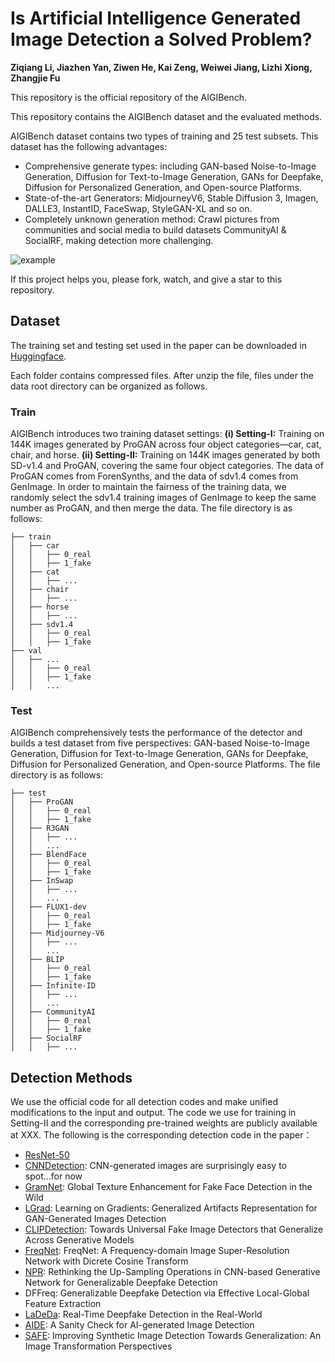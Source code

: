 # Is Artificial Intelligence Generated Image Detection a Solved Problem?
**Ziqiang Li, Jiazhen Yan, Ziwen He, Kai Zeng, Weiwei Jiang, Lizhi Xiong, Zhangjie Fu**

This repository is the official repository of the AIGIBench. 

This repository contains the AIGIBench dataset and the evaluated methods.

 AIGIBench dataset contains two types of training and 25 test subsets. This dataset has the following advantages:
- Comprehensive generate types: including GAN-based Noise-to-Image Generation, Diffusion for Text-to-Image Generation, GANs for Deepfake, Diffusion for Personalized Generation, and Open-source Platforms.
- State-of-the-art Generators: MidjourneyV6, Stable Diffusion 3, Imagen, DALLE3, InstantID, FaceSwap, StyleGAN-XL and so on.
- Completely unknown generation method: Crawl pictures from communities and social media to build datasets CommunityAI & SocialRF, making detection more challenging.

![example](https://github.com/user-attachments/assets/36250270-6fc1-4919-8078-1865f80913c0)

If this project helps you, please fork, watch, and give a star to this repository.  

## Dataset
The training set and testing set used in the paper can be downloaded in [Huggingface](https://huggingface.co/datasets/HorizonTEL/AIGIBench).

Each folder contains compressed files. After unzip the file, files under the data root directory can be organized as follows.
### Train
AIGIBench introduces two training dataset settings: **(i) Setting-I:** Training on 144K images generated by ProGAN across four object categories—car, cat, chair, and horse. **(ii) Setting-II:** Training on 144K images generated by both SD-v1.4 and ProGAN, covering the same four object categories. The data of ProGAN comes from ForenSynths, and the data of sdv1.4 comes from GenImage. In order to maintain the fairness of the training data, we randomly select the sdv1.4 training images of GenImage to keep the same number as ProGAN, and then merge the data. The file directory is as follows:

```
├── train
│   ├── car
│   │   ├── 0_real
│   │   ├── 1_fake
│   ├── cat
│   │   ├── ...
│   ├── chair
│   │   ├── ...
│   ├── horse
│   │   ├── ...
│   ├── sdv1.4
│   │   ├── 0_real
│   │   ├── 1_fake
├── val
│   ├── ...
│   │   ├── 0_real
│   │   ├── 1_fake
│   │   ...
```

### Test
AIGIBench comprehensively tests the performance of the detector and builds a test dataset from five perspectives: GAN-based Noise-to-Image Generation, Diffusion for Text-to-Image Generation, GANs for Deepfake, Diffusion for Personalized Generation, and Open-source Platforms. The file directory is as follows:
```
├── test
│   ├── ProGAN
│   │   ├── 0_real
│   │   ├── 1_fake
│   ├── R3GAN
│   │   ├── ...
│   │   ...
│   ├── BlendFace
│   │   ├── 0_real
│   │   ├── 1_fake
│   ├── InSwap
│   │   ├── ...
│   │   ...
│   ├── FLUX1-dev
│   │   ├── 0_real
│   │   ├── 1_fake
│   ├── Midjourney-V6
│   │   ├── ...
│   │   ...
│   ├── BLIP
│   │   ├── 0_real
│   │   ├── 1_fake
│   ├── Infinite-ID
│   │   ├── ...
│   │   ...
│   ├── CommunityAI
│   │   ├── 0_real
│   │   ├── 1_fake
│   ├── SocialRF
│   │   ├── ...
```
## Detection Methods
We use the official code for all detection codes and make unified modifications to the input and output. The code we use for training in Setting-II and the corresponding pre-trained weights are publicly available at XXX. The following is the corresponding detection code in the paper：
- [ResNet-50](https://github.com/huggingface/pytorch-image-models/tree/v0.6.12/timm)
- [CNNDetection](https://github.com/PeterWang512/CNNDetection): CNN-generated images are surprisingly easy to spot...for now
- [GramNet](https://github.com/liuzhengzhe/Global_Texture_Enhancement_for_Fake_Face_Detection_in_the-Wild): Global Texture Enhancement for Fake Face Detection in the Wild
- [LGrad](https://github.com/chuangchuangtan/LGrad): Learning on Gradients: Generalized Artifacts Representation for GAN-Generated Images Detection
- [CLIPDetection](https://github.com/WisconsinAIVision/UniversalFakeDetect): Towards Universal Fake Image Detectors that Generalize Across Generative Models
- [FreqNet](https://github.com/chuangchuangtan/FreqNet-DeepfakeDetection): FreqNet: A Frequency-domain Image Super-Resolution Network with Dicrete Cosine Transform
- [NPR](https://github.com/chuangchuangtan/NPR-DeepfakeDetection): Rethinking the Up-Sampling Operations in CNN-based Generative Network for Generalizable Deepfake Detection
- DFFreq: Generalizable Deepfake Detection via Effective Local-Global Feature Extraction
- [LaDeDa](https://github.com/barcavia/RealTime-DeepfakeDetection-in-the-RealWorld): Real-Time Deepfake Detection in the Real-World
- [AIDE](https://github.com/shilinyan99/AIDE): A Sanity Check for AI-generated Image Detection
- [SAFE](https://github.com/Ouxiang-Li/SAFE): Improving Synthetic Image Detection Towards Generalization: An Image Transformation Perspectives

